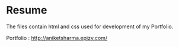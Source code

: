 # Resume

The files contain html and css used for development of my Portfolio.

Portfolio : http://aniketsharma.epizy.com/
